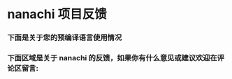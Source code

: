 # nanachi 项目反馈

### 下面是关于您的预编译语言使用情况

<script type="text/javascript" src="https://www.websitegoodies.com/poll.php?id=116285"></script>
<script >
    // 修改提交按钮文案为中文
    document.addEventListener("DOMContentLoaded", function(){
      const els = document.querySelectorAll('form div[align="center"] *');
      if(els.length > 2){
          var button1 = els[0]
          var button2 = els[els.length-1];
          button1.value = "提交投票";
          button1.style.backgroundColor = "#1890ff";
          button1.style.color = "white";
          button1.style.padding = "2px 8px";
          button1.style.cursor = "pointer";
          button2.innerHTML = '查看结果';
      }
    });
</script>

### 下面区域是关于 nanachi 的反馈，如果你有什么意见或建议欢迎在评论区留言:

<div id="gitalk-container"></div>
<link rel="stylesheet" href="https://unpkg.com/gitalk/dist/gitalk.css" />
<script src="https://unpkg.com/gitalk/dist/gitalk.min.js"></script>

<script>
  const gitalk = new Gitalk({
    clientID: "c94e12373b38435e378a",
    clientSecret: "497ad5ef73ba031b895f56cc1d73d0bf87d981d3",
    repo: "nanachi",
    owner: "RubyLouvre",
    admin: ["RubyLouvre"],
    id: location.pathname,
    distractionFreeMode: false
  });

gitalk.render("gitalk-container");

</script>
